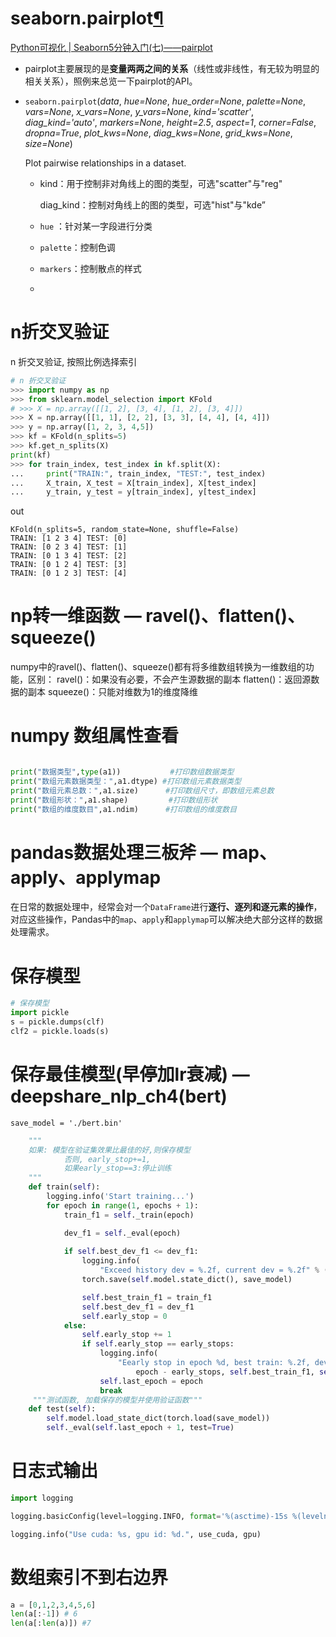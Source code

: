 # seaborn.pairplot[¶](https://seaborn.pydata.org/generated/seaborn.pairplot.html#seaborn-pairplot)

[Python可视化 | Seaborn5分钟入门(七)——pairplot](https://zhuanlan.zhihu.com/p/98729226)

- pairplot主要展现的是**变量两两之间的关系**（线性或非线性，有无较为明显的相关关系），照例来总览一下pairplot的API。

- `seaborn.pairplot`(*data*, *hue=None*, *hue_order=None*, *palette=None*, *vars=None*, *x_vars=None*, *y_vars=None*, *kind='scatter'*, *diag_kind='auto'*, *markers=None*, *height=2.5*, *aspect=1*, *corner=False*, *dropna=True*, *plot_kws=None*, *diag_kws=None*, *grid_kws=None*, *size=None*)

  Plot pairwise relationships in a dataset.
  - kind：用于控制非对角线上的图的类型，可选"scatter"与"reg"

    diag_kind：控制对角线上的图的类型，可选"hist"与"kde”

  - `hue` ：针对某一字段进行分类

  - `palette`：控制色调

  - `markers`：控制散点的样式

  - 

# n折交叉验证

n 折交叉验证, 按照比例选择索引

```python
# n 折交叉验证
>>> import numpy as np
>>> from sklearn.model_selection import KFold
# >>> X = np.array([[1, 2], [3, 4], [1, 2], [3, 4]])
>>> X = np.array([[1, 1], [2, 2], [3, 3], [4, 4], [4, 4]])
>>> y = np.array([1, 2, 3, 4,5])
>>> kf = KFold(n_splits=5)
>>> kf.get_n_splits(X)
print(kf)
>>> for train_index, test_index in kf.split(X):
...     print("TRAIN:", train_index, "TEST:", test_index)
...     X_train, X_test = X[train_index], X[test_index]
...     y_train, y_test = y[train_index], y[test_index]
```

out

```
KFold(n_splits=5, random_state=None, shuffle=False)
TRAIN: [1 2 3 4] TEST: [0]
TRAIN: [0 2 3 4] TEST: [1]
TRAIN: [0 1 3 4] TEST: [2]
TRAIN: [0 1 2 4] TEST: [3]
TRAIN: [0 1 2 3] TEST: [4]
```

# np转一维函数 — ravel()、flatten()、squeeze()

numpy中的ravel()、flatten()、squeeze()都有将多维数组转换为一维数组的功能，区别：
ravel()：如果没有必要，不会产生源数据的副本
flatten()：返回源数据的副本
squeeze()：只能对维数为1的维度降维

# numpy 数组属性查看

```python

print("数据类型",type(a1))           #打印数组数据类型  
print("数组元素数据类型：",a1.dtype) #打印数组元素数据类型  
print("数组元素总数：",a1.size)      #打印数组尺寸，即数组元素总数  
print("数组形状：",a1.shape)         #打印数组形状  
print("数组的维度数目",a1.ndim)      #打印数组的维度数目

```

# pandas数据处理三板斧 — map、apply、applymap

在日常的数据处理中，经常会对一个`DataFrame`进行**逐行、逐列和逐元素的操作**，对应这些操作，Pandas中的`map`、`apply`和`applymap`可以解决绝大部分这样的数据处理需求。



# 保存模型

```python
# 保存模型
import pickle
s = pickle.dumps(clf)
clf2 = pickle.loads(s)
```
# 保存最佳模型(早停加lr衰减) — deepshare_nlp_ch4(bert)

`save_model = './bert.bin'`

```python
	"""
	如果: 模型在验证集效果比最佳的好,则保存模型
            否则, early_stop+=1,
            如果early_stop==3:停止训练
	"""
	def train(self):
        logging.info('Start training...')
        for epoch in range(1, epochs + 1):
            train_f1 = self._train(epoch)

            dev_f1 = self._eval(epoch)
		
            if self.best_dev_f1 <= dev_f1:
                logging.info(
                    "Exceed history dev = %.2f, current dev = %.2f" % (self.best_dev_f1, dev_f1))
                torch.save(self.model.state_dict(), save_model)

                self.best_train_f1 = train_f1
                self.best_dev_f1 = dev_f1
                self.early_stop = 0
            else:
                self.early_stop += 1
                if self.early_stop == early_stops:
                    logging.info(
                        "Eearly stop in epoch %d, best train: %.2f, dev: %.2f" % (
                            epoch - early_stops, self.best_train_f1, self.best_dev_f1))
                    self.last_epoch = epoch
                    break
     """测试函数, 加载保存的模型并使用验证函数"""
    def test(self):
        self.model.load_state_dict(torch.load(save_model))
        self._eval(self.last_epoch + 1, test=True)
```

# 日志式输出

```python
import logging

logging.basicConfig(level=logging.INFO, format='%(asctime)-15s %(levelname)s: %(message)s')

logging.info("Use cuda: %s, gpu id: %d.", use_cuda, gpu)
```

# 数组索引不到右边界

```python
a = [0,1,2,3,4,5,6]
len(a[:-1]) # 6
len(a[:len(a)]) #7

```

























